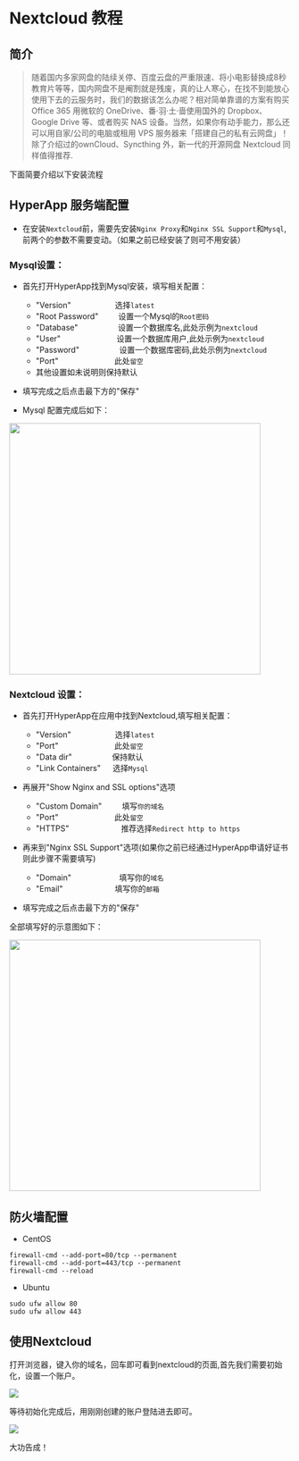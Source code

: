 # Nextcloud 教程

## 简介 

>随着国内多家网盘的陆续关停、百度云盘的严重限速、将小电影替换成8秒教育片等等，国内网盘不是阉割就是残废，真的让人寒心，在找不到能放心使用下去的云服务时，我们的数据该怎么办呢？相对简单靠谱的方案有购买 Office 365 用微软的 OneDrive、番·羽·土·啬使用国外的 Dropbox、Google Drive 等、或者购买 NAS 设备。当然，如果你有动手能力，那么还可以用自家/公司的电脑或租用 VPS 服务器来「搭建自己的私有云网盘」！除了介绍过的ownCloud、Syncthing 外，新一代的开源网盘 Nextcloud 同样值得推荐.

下面简要介绍以下安装流程

## HyperApp 服务端配置

- 在安装`Nextcloud`前，需要先安装`Nginx Proxy`和`Nginx SSL Support`和`Mysql`,前两个的参数不需要变动。（如果之前已经安装了则可不用安装）

### Mysql设置：

- 首先打开HyperApp找到Mysql安装，填写相关配置：

	* "Version"`           `选择`latest`
	* "Root Password"`     `设置一个Mysql的`Root密码`
	* "Database"`          `设置一个数据库名,此处示例为`nextcloud`
	* "User"`              `设置一个数据库用户,此处示例为`nextcloud`
	* "Password"`          `设置一个数据库密码,此处示例为`nextcloud`
	* "Port"`              `此处`留空`

	- 其他设置如未说明则保持默认

- 填写完成之后点击最下方的"保存"

- Mysql 配置完成后如下：

<img src="./images/nextcloud-1.PNG" width="450" />

### Nextcloud 设置：

- 首先打开HyperApp在应用中找到Nextcloud,填写相关配置：

	* "Version"`           `选择`latest`
	* "Port"`              `此处`留空`
	* "Data dir"`          `保持默认
	* "Link Containers"`   `选择`Mysql`

- 再展开"Show Nginx and SSL options"选项

	* "Custom Domain"`     `填写`你的域名`
	* "Port"`              `此处`留空`
	* "HTTPS"`             `推荐选择`Redirect http to https`

- 再来到"Nginx SSL Support"选项(如果你之前已经通过HyperApp申请好证书则此步骤不需要填写)

	* "Domain"`            `填写你的`域名`
	* "Email"`             `填写你的`邮箱`

- 填写完成之后点击最下方的"保存"

全部填写好的示意图如下：

<img src="./images/nextcloud-2.PNG" width="450" />

## 防火墙配置

- CentOS
```
firewall-cmd --add-port=80/tcp --permanent
firewall-cmd --add-port=443/tcp --permanent
firewall-cmd --reload
```
- Ubuntu
```
sudo ufw allow 80
sudo ufw allow 443
```


## 使用Nextcloud

打开浏览器，键入你的域名，回车即可看到nextcloud的页面,首先我们需要初始化，设置一个账户。

<img src="./images/nextcloud-3.PNG" align=center />

等待初始化完成后，用刚刚创建的账户登陆进去即可。

<img src="./images/nextcloud-4.PNG" align=center />

大功告成！


